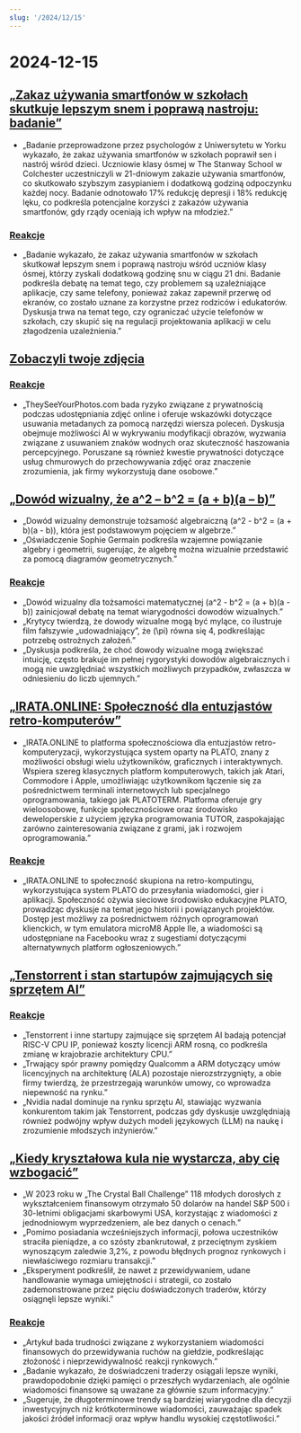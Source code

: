 ```yaml
---
slug: '/2024/12/15'
---
```


# 2024-12-15

## [„Zakaz używania smartfonów w szkołach skutkuje lepszym snem i poprawą nastroju: badanie”](https://www.york.ac.uk/news-and-events/news/2024/research/school-smartphone-ban-better-sleep/)

- „Badanie przeprowadzone przez psychologów z Uniwersytetu w Yorku wykazało, że zakaz używania smartfonów w szkołach poprawił sen i nastrój wśród dzieci. Uczniowie klasy ósmej w The Stanway School w Colchester uczestniczyli w 21-dniowym zakazie używania smartfonów, co skutkowało szybszym zasypianiem i dodatkową godziną odpoczynku każdej nocy. Badanie odnotowało 17% redukcję depresji i 18% redukcję lęku, co podkreśla potencjalne korzyści z zakazów używania smartfonów, gdy rządy oceniają ich wpływ na młodzież.”

### [Reakcje](https://news.ycombinator.com/item?id=42420352)

- „Badanie wykazało, że zakaz używania smartfonów w szkołach skutkował lepszym snem i poprawą nastroju wśród uczniów klasy ósmej, którzy zyskali dodatkową godzinę snu w ciągu 21 dni. Badanie podkreśla debatę na temat tego, czy problemem są uzależniające aplikacje, czy same telefony, ponieważ zakaz zapewnił przerwę od ekranów, co zostało uznane za korzystne przez rodziców i edukatorów. Dyskusja trwa na temat tego, czy ograniczać użycie telefonów w szkołach, czy skupić się na regulacji projektowania aplikacji w celu złagodzenia uzależnienia.”

## [Zobaczyli twoje zdjęcia](https://theyseeyourphotos.com/)

### [Reakcje](https://news.ycombinator.com/item?id=42419469)

- „TheySeeYourPhotos.com bada ryzyko związane z prywatnością podczas udostępniania zdjęć online i oferuje wskazówki dotyczące usuwania metadanych za pomocą narzędzi wiersza poleceń. Dyskusja obejmuje możliwości AI w wykrywaniu modyfikacji obrazów, wyzwania związane z usuwaniem znaków wodnych oraz skuteczność haszowania percepcyjnego. Poruszane są również kwestie prywatności dotyczące usług chmurowych do przechowywania zdjęć oraz znaczenie zrozumienia, jak firmy wykorzystują dane osobowe.”

## [„Dowód wizualny, że a^2 – b^2 = (a + b)(a – b)”](https://www.futilitycloset.com/2024/12/15/tidy-2/)

- „Dowód wizualny demonstruje tożsamość algebraiczną \(a^2 - b^2 = (a + b)(a - b)\), która jest podstawowym pojęciem w algebrze.”
- „Oświadczenie Sophie Germain podkreśla wzajemne powiązanie algebry i geometrii, sugerując, że algebrę można wizualnie przedstawić za pomocą diagramów geometrycznych.”

### [Reakcje](https://news.ycombinator.com/item?id=42423409)

- „Dowód wizualny dla tożsamości matematycznej \(a^2 - b^2 = (a + b)(a - b)\) zainicjował debatę na temat wiarygodności dowodów wizualnych.”
- „Krytycy twierdzą, że dowody wizualne mogą być mylące, co ilustruje film fałszywie „udowadniający”, że \(\pi\) równa się 4, podkreślając potrzebę ostrożnych założeń.”
- „Dyskusja podkreśla, że choć dowody wizualne mogą zwiększać intuicję, często brakuje im pełnej rygorystyki dowodów algebraicznych i mogą nie uwzględniać wszystkich możliwych przypadków, zwłaszcza w odniesieniu do liczb ujemnych.”

## [„IRATA.ONLINE: Społeczność dla entuzjastów retro-komputerów”](https://irata.online/)

- „IRATA.ONLINE to platforma społecznościowa dla entuzjastów retro-komputeryzacji, wykorzystująca system oparty na PLATO, znany z możliwości obsługi wielu użytkowników, graficznych i interaktywnych. Wspiera szereg klasycznych platform komputerowych, takich jak Atari, Commodore i Apple, umożliwiając użytkownikom łączenie się za pośrednictwem terminali internetowych lub specjalnego oprogramowania, takiego jak PLATOTERM. Platforma oferuje gry wieloosobowe, funkcje społecznościowe oraz środowisko deweloperskie z użyciem języka programowania TUTOR, zaspokajając zarówno zainteresowania związane z grami, jak i rozwojem oprogramowania.”

### [Reakcje](https://news.ycombinator.com/item?id=42418982)

- „IRATA.ONLINE to społeczność skupiona na retro-komputingu, wykorzystująca system PLATO do przesyłania wiadomości, gier i aplikacji. Społeczność ożywia sieciowe środowisko edukacyjne PLATO, prowadząc dyskusje na temat jego historii i powiązanych projektów. Dostęp jest możliwy za pośrednictwem różnych oprogramowań klienckich, w tym emulatora microM8 Apple IIe, a wiadomości są udostępniane na Facebooku wraz z sugestiami dotyczącymi alternatywnych platform ogłoszeniowych.”

## [„Tenstorrent i stan startupów zajmujących się sprzętem AI”](https://irrationalanalysis.substack.com/p/tenstorrent-and-the-state-of-ai-hardware)

### [Reakcje](https://news.ycombinator.com/item?id=42421157)

- „Tenstorrent i inne startupy zajmujące się sprzętem AI badają potencjał RISC-V CPU IP, ponieważ koszty licencji ARM rosną, co podkreśla zmianę w krajobrazie architektury CPU.”
- „Trwający spór prawny pomiędzy Qualcomm a ARM dotyczący umów licencyjnych na architekturę (ALA) pozostaje nierozstrzygnięty, a obie firmy twierdzą, że przestrzegają warunków umowy, co wprowadza niepewność na rynku.”
- „Nvidia nadal dominuje na rynku sprzętu AI, stawiając wyzwania konkurentom takim jak Tenstorrent, podczas gdy dyskusje uwzględniają również podwójny wpływ dużych modeli językowych (LLM) na naukę i zrozumienie młodszych inżynierów.”

## [„Kiedy kryształowa kula nie wystarcza, aby cię wzbogacić”](https://elmwealth.com/crystal-ball/)

- „W 2023 roku w „The Crystal Ball Challenge” 118 młodych dorosłych z wykształceniem finansowym otrzymało 50 dolarów na handel S&P 500 i 30-letnimi obligacjami skarbowymi USA, korzystając z wiadomości z jednodniowym wyprzedzeniem, ale bez danych o cenach.”
- „Pomimo posiadania wcześniejszych informacji, połowa uczestników straciła pieniądze, a co szósty zbankrutował, z przeciętnym zyskiem wynoszącym zaledwie 3,2%, z powodu błędnych prognoz rynkowych i niewłaściwego rozmiaru transakcji.”
- „Eksperyment podkreślił, że nawet z przewidywaniem, udane handlowanie wymaga umiejętności i strategii, co zostało zademonstrowane przez pięciu doświadczonych traderów, którzy osiągnęli lepsze wyniki.”

### [Reakcje](https://news.ycombinator.com/item?id=42422077)

- „Artykuł bada trudności związane z wykorzystaniem wiadomości finansowych do przewidywania ruchów na giełdzie, podkreślając złożoność i nieprzewidywalność reakcji rynkowych.”
- „Badanie wykazało, że doświadczeni traderzy osiągali lepsze wyniki, prawdopodobnie dzięki pamięci o przeszłych wydarzeniach, ale ogólnie wiadomości finansowe są uważane za głównie szum informacyjny.”
- „Sugeruje, że długoterminowe trendy są bardziej wiarygodne dla decyzji inwestycyjnych niż krótkoterminowe wiadomości, zauważając spadek jakości źródeł informacji oraz wpływ handlu wysokiej częstotliwości.”

<head>
  <meta property="og:title" content="„Zakaz używania smartfonów w szkołach skutkuje lepszym snem i poprawą nastroju: badanie”" />
  <meta property="og:type" content="website" />
  <meta property="og:image" content="https://og.cho.sh/api/og/?title=%E2%80%9EZakaz%20u%C5%BCywania%20smartfon%C3%B3w%20w%20szko%C5%82ach%20skutkuje%20lepszym%20snem%20i%20popraw%C4%85%20nastroju%3A%20badanie%E2%80%9D&subheading=niedziela%2C%2015%20grudnia%202024%3A%20Podsumowanie%20Hacker%20News" />
</head>
